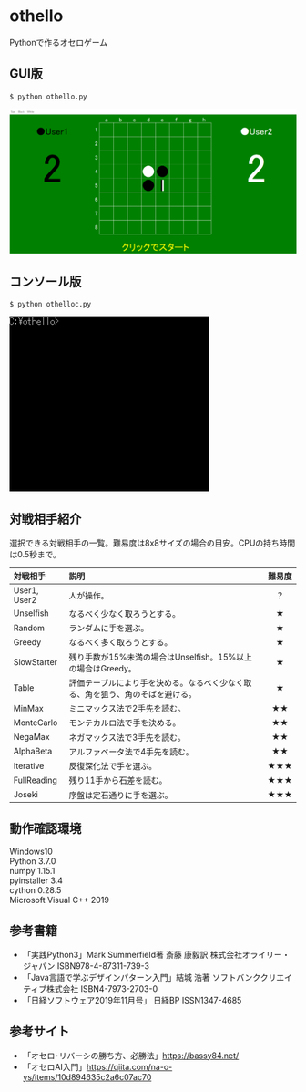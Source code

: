 # othello
Pythonで作るオセロゲーム

## GUI版
```
$ python othello.py
```
![gui](https://github.com/y-tetsu/othello/blob/master/image/gui.gif?raw=true)

## コンソール版
```
$ python othelloc.py
```
![console](https://github.com/y-tetsu/othello/blob/master/image/console.gif?raw=true)

## 対戦相手紹介
選択できる対戦相手の一覧。難易度は8x8サイズの場合の目安。CPUの持ち時間は0.5秒まで。

 | 対戦相手 | 説明 | 難易度 |
 |:---|:---|:---:|
 |User1, User2 |人が操作。 | ？ |
 |Unselfish |なるべく少なく取ろうとする。 | ★ |
 |Random |ランダムに手を選ぶ。 | ★ |
 |Greedy |なるべく多く取ろうとする。 | ★ |
 |SlowStarter |残り手数が15%未満の場合はUnselfish。15%以上の場合はGreedy。 | ★ |
 |Table |評価テーブルにより手を決める。なるべく少なく取る、角を狙う、角のそばを避ける。 | ★ |
 |MinMax |ミニマックス法で2手先を読む。 | ★★ |
 |MonteCarlo |モンテカルロ法で手を決める。| ★★ |
 |NegaMax |ネガマックス法で3手先を読む。 | ★★ |
 |AlphaBeta |アルファベータ法で4手先を読む。 | ★★ |
 |Iterative |反復深化法で手を選ぶ。 | ★★★ |
 |FullReading |残り11手から石差を読む。 | ★★★ |
 |Joseki |序盤は定石通りに手を選ぶ。 | ★★★ |

## 動作確認環境
Windows10<br>
Python 3.7.0<br>
numpy 1.15.1<br>
pyinstaller 3.4<br>
cython 0.28.5<br>
Microsoft Visual C++ 2019<br>

## 参考書籍
- 「実践Python3」Mark Summerfield著 斎藤 康毅訳 株式会社オライリー・ジャパン ISBN978-4-87311-739-3
- 「Java言語で学ぶデザインパターン入門」結城 浩著 ソフトバンククリエイティブ株式会社 ISBN4-7973-2703-0
- 「日経ソフトウェア2019年11月号」 日経BP ISSN1347-4685

## 参考サイト
- 「オセロ･リバーシの勝ち方、必勝法」https://bassy84.net/
- 「オセロAI入門」https://qiita.com/na-o-ys/items/10d894635c2a6c07ac70
